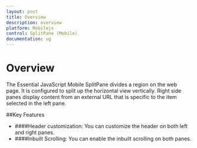 ```yaml
---
layout: post
title: Overview
description: overview
platform: Mobilejs
control: SplitPane (Mobile)
documentation: ug
---
```


# Overview

The Essential JavaScript Mobile SplitPane divides a region on the web page.  It is configured to split up the horizontal view vertically. Right side panes display content from an external URL that is specific to the item selected in the left pane. 

##Key Features

* ####Header customization: You can customize the header on both left and right panes.
* ####Inbuilt Scrolling: You can enable the inbuilt scrolling on both panes.
